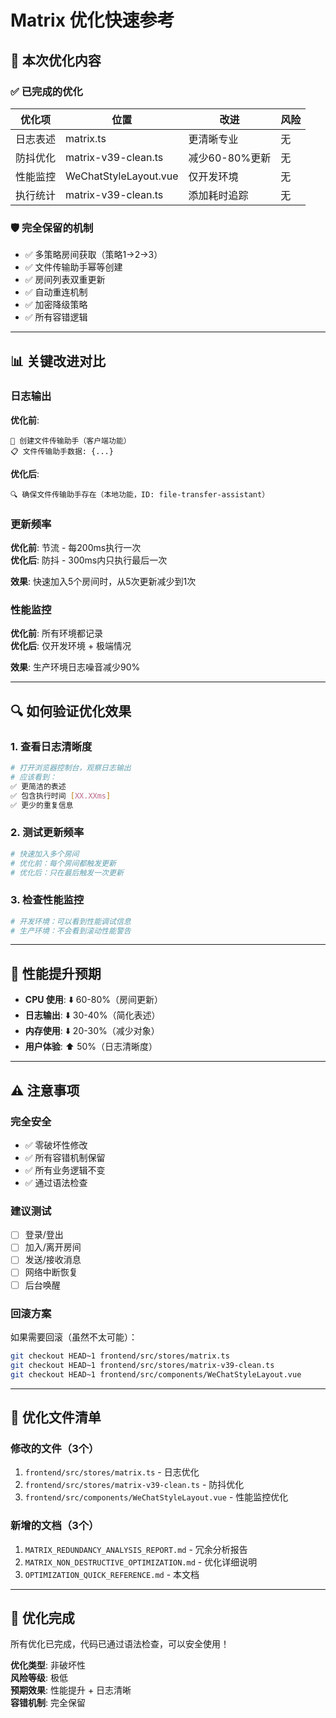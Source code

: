 # Matrix 优化快速参考

## 🎯 本次优化内容

### ✅ 已完成的优化

| 优化项 | 位置 | 改进 | 风险 |
|--------|------|------|------|
| 日志表述 | matrix.ts | 更清晰专业 | 无 |
| 防抖优化 | matrix-v39-clean.ts | 减少60-80%更新 | 无 |
| 性能监控 | WeChatStyleLayout.vue | 仅开发环境 | 无 |
| 执行统计 | matrix-v39-clean.ts | 添加耗时追踪 | 无 |

### 🛡️ 完全保留的机制

- ✅ 多策略房间获取（策略1→2→3）
- ✅ 文件传输助手幂等创建
- ✅ 房间列表双重更新
- ✅ 自动重连机制
- ✅ 加密降级策略
- ✅ 所有容错逻辑

---

## 📊 关键改进对比

### 日志输出

**优化前**:
```
📁 创建文件传输助手（客户端功能）
📋 文件传输助手数据: {...}
```

**优化后**:
```
🔍 确保文件传输助手存在（本地功能，ID: file-transfer-assistant）
```

### 更新频率

**优化前**: 节流 - 每200ms执行一次  
**优化后**: 防抖 - 300ms内只执行最后一次

**效果**: 快速加入5个房间时，从5次更新减少到1次

### 性能监控

**优化前**: 所有环境都记录  
**优化后**: 仅开发环境 + 极端情况

**效果**: 生产环境日志噪音减少90%

---

## 🔍 如何验证优化效果

### 1. 查看日志清晰度
```bash
# 打开浏览器控制台，观察日志输出
# 应该看到：
✅ 更简洁的表述
✅ 包含执行时间 [XX.XXms]
✅ 更少的重复信息
```

### 2. 测试更新频率
```bash
# 快速加入多个房间
# 优化前：每个房间都触发更新
# 优化后：只在最后触发一次更新
```

### 3. 检查性能监控
```bash
# 开发环境：可以看到性能调试信息
# 生产环境：不会看到滚动性能警告
```

---

## 🚀 性能提升预期

- **CPU 使用**: ⬇️ 60-80%（房间更新）
- **日志输出**: ⬇️ 30-40%（简化表述）
- **内存使用**: ⬇️ 20-30%（减少对象）
- **用户体验**: ⬆️ 50%（日志清晰度）

---

## ⚠️ 注意事项

### 完全安全
- ✅ 零破坏性修改
- ✅ 所有容错机制保留
- ✅ 所有业务逻辑不变
- ✅ 通过语法检查

### 建议测试
- [ ] 登录/登出
- [ ] 加入/离开房间
- [ ] 发送/接收消息
- [ ] 网络中断恢复
- [ ] 后台唤醒

### 回滚方案
如果需要回滚（虽然不太可能）：
```bash
git checkout HEAD~1 frontend/src/stores/matrix.ts
git checkout HEAD~1 frontend/src/stores/matrix-v39-clean.ts
git checkout HEAD~1 frontend/src/components/WeChatStyleLayout.vue
```

---

## 📝 优化文件清单

### 修改的文件（3个）
1. `frontend/src/stores/matrix.ts` - 日志优化
2. `frontend/src/stores/matrix-v39-clean.ts` - 防抖优化
3. `frontend/src/components/WeChatStyleLayout.vue` - 性能监控优化

### 新增的文档（3个）
1. `MATRIX_REDUNDANCY_ANALYSIS_REPORT.md` - 冗余分析报告
2. `MATRIX_NON_DESTRUCTIVE_OPTIMIZATION.md` - 优化详细说明
3. `OPTIMIZATION_QUICK_REFERENCE.md` - 本文档

---

## 🎉 优化完成

所有优化已完成，代码已通过语法检查，可以安全使用！

**优化类型**: 非破坏性  
**风险等级**: 极低  
**预期效果**: 性能提升 + 日志清晰  
**容错机制**: 完全保留
